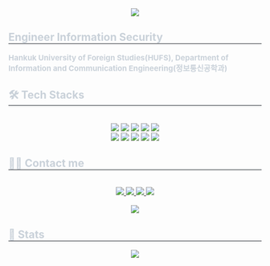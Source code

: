 <div align= "center">
    <img src="https://capsule-render.vercel.app/api?type=transparent&color=auto&height=180&text=Serim%20Choi&animation=fadeIn&fontColor=ffe5e9&fontSize=50" />
    </div>
    <div style="text-align: left;"> 
    <h2 style="border-bottom: 1px solid #21262d; color: #c9d1d9;"> Engineer Information Security </h2>  
    <div style="font-weight: 700; font-size: 15px; text-align: left; color: #c9d1d9;"> Hankuk University of Foreign Studies(HUFS), </li>Department of Information and Communication Engineering(정보통신공학과) </div> 
    </div>
    <div style="text-align: left;">
    <h2 style="border-bottom: 1px solid #21262d; color: #c9d1d9;"> 🛠️ Tech Stacks </h2> <br> 
    <div  align= "center"> <img src="https://img.shields.io/badge/C-A8B9CC?style=plastic&logo=C&logoColor=white">
          <img src="https://img.shields.io/badge/Docker-2496ED?style=plastic&logo=Docker&logoColor=white">
          <img src="https://img.shields.io/badge/Git-F05032?style=plastic&logo=Git&logoColor=white">
          <img src="https://img.shields.io/badge/Github-181717?style=plastic&logo=Github&logoColor=white">
          <img src="https://img.shields.io/badge/Java-007396?style=plastic&logo=Java&logoColor=white">
          <br/><img src="https://img.shields.io/badge/Linux-FCC624?style=plastic&logo=Linux&logoColor=white">
          <img src="https://img.shields.io/badge/MySQL-4479A1?style=plastic&logo=MySQL&logoColor=white">
          <img src="https://img.shields.io/badge/Notion-000000?style=plastic&logo=Notion&logoColor=white">
          <img src="https://img.shields.io/badge/Oracle-F80000?style=plastic&logo=Oracle&logoColor=white">
          <img src="https://img.shields.io/badge/Python-3776AB?style=plastic&logo=Python&logoColor=white">
          <br/></div>
    </div>
    <div style="text-align: left;">
    <h2 style="border-bottom: 1px solid #21262d; color: #c9d1d9;"> 🧑‍💻 Contact me </h2> <br> 
    <div align= "center"> <a href=mailto:serimi@hufs.ac.kr> <img src="https://img.shields.io/badge/Gmail-EA4335?style=plastic&logo=Gmail&logoColor=white&link=mailto:serimi@hufs.ac.kr"> </a>
         <a href=https://www.notion.so/35cc612ed41d46eb917d4e4e39ccdd4e> <img src="https://img.shields.io/badge/Notion-000000?style=plastic&logo=Notion&logoColor=white&link=https://www.notion.so/35cc612ed41d46eb917d4e4e39ccdd4e"> </a>
         <a href=https://ruhr.tistory.com/> <img src="https://img.shields.io/badge/Tistory-000000?style=plastic&logo=Tistory&logoColor=white&link=https://ruhr.tistory.com/"> </a>
         <a href=https://www.instagram.com/seri_i.m?igsh=bjUxbnRyczg5ampr&utm_source=qr> <img src="https://img.shields.io/badge/Instagram-E4405F?style=plastic&logo=Instagram&logoColor=white&link=https://www.instagram.com/seri_i.m?igsh=bjUxbnRyczg5ampr&utm_source=qr"> </a>
          </div>  <br> 
    <div align= "center"> <a href="https://hits.seeyoufarm.com"> <img src="https://hits.seeyoufarm.com/api/count/incr/badge.svg?url=https%3A%2F%2Fgithub.com%2Fruh-r%2F&count_bg=%23000000&title_bg=%23000000&icon=github.svg&icon_color=%23FFFFFF&title=GitHub&edge_flat=false"/></a>
       </div> 
    </div>
    <div style="text-align: left;"> 
    <h2 style="border-bottom: 1px solid #21262d; color: #c9d1d9;"> 🏅 Stats </h2> <div align= "center"> <img src="https://github-readme-stats.vercel.app/api?username=ruh-r&bg_color=180,000000,&title_color=fe7c91&text_color=fe7c91"
         />  </div> 
    </div>
    
